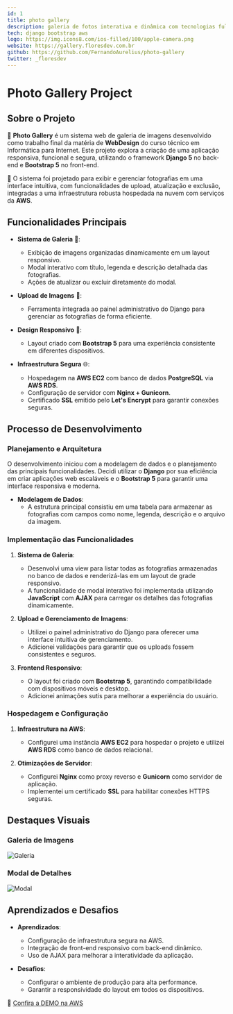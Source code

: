 ```yaml
---
id: 1
title: photo gallery
description: galeria de fotos interativa e dinâmica com tecnologias full-stack com fins de webdesign (freelance)
tech: django bootstrap aws
logo: https://img.icons8.com/ios-filled/100/apple-camera.png
website: https://gallery.floresdev.com.br
github: https://github.com/FernandoAurelius/photo-gallery
twitter: _floresdev
---
```


# Photo Gallery Project

## Sobre o Projeto

🎨 **Photo Gallery** é um sistema web de galeria de imagens desenvolvido como trabalho final da matéria de **WebDesign** do curso técnico em Informática para Internet. Este projeto explora a criação de uma aplicação responsiva, funcional e segura, utilizando o framework **Django 5** no back-end e **Bootstrap 5** no front-end.

🚀 O sistema foi projetado para exibir e gerenciar fotografias em uma interface intuitiva, com funcionalidades de upload, atualização e exclusão, integradas a uma infraestrutura robusta hospedada na nuvem com serviços da **AWS**.

## Funcionalidades Principais

- **Sistema de Galeria** 📸:
  - Exibição de imagens organizadas dinamicamente em um layout responsivo.
  - Modal interativo com título, legenda e descrição detalhada das fotografias.
  - Ações de atualizar ou excluir diretamente do modal.

- **Upload de Imagens** 🚀:
  - Ferramenta integrada ao painel administrativo do Django para gerenciar as fotografias de forma eficiente.

- **Design Responsivo** 📱:
  - Layout criado com **Bootstrap 5** para uma experiência consistente em diferentes dispositivos.

- **Infraestrutura Segura** 🌐:
  - Hospedagem na **AWS EC2** com banco de dados **PostgreSQL** via **AWS RDS**.
  - Configuração de servidor com **Nginx + Gunicorn**.
  - Certificado **SSL** emitido pelo **Let's Encrypt** para garantir conexões seguras.

## Processo de Desenvolvimento

### Planejamento e Arquitetura
O desenvolvimento iniciou com a modelagem de dados e o planejamento das principais funcionalidades. Decidi utilizar o **Django** por sua eficiência em criar aplicações web escaláveis e o **Bootstrap 5** para garantir uma interface responsiva e moderna.

- **Modelagem de Dados**:
  - A estrutura principal consistiu em uma tabela para armazenar as fotografias com campos como nome, legenda, descrição e o arquivo da imagem.

### Implementação das Funcionalidades

1. **Sistema de Galeria**:
   - Desenvolvi uma view para listar todas as fotografias armazenadas no banco de dados e renderizá-las em um layout de grade responsivo.
   - A funcionalidade de modal interativo foi implementada utilizando **JavaScript** com **AJAX** para carregar os detalhes das fotografias dinamicamente.

2. **Upload e Gerenciamento de Imagens**:
   - Utilizei o painel administrativo do Django para oferecer uma interface intuitiva de gerenciamento.
   - Adicionei validações para garantir que os uploads fossem consistentes e seguros.

3. **Frontend Responsivo**:
   - O layout foi criado com **Bootstrap 5**, garantindo compatibilidade com dispositivos móveis e desktop.
   - Adicionei animações sutis para melhorar a experiência do usuário.

### Hospedagem e Configuração

1. **Infraestrutura na AWS**:
   - Configurei uma instância **AWS EC2** para hospedar o projeto e utilizei **AWS RDS** como banco de dados relacional.

2. **Otimizações de Servidor**:
   - Configurei **Nginx** como proxy reverso e **Gunicorn** como servidor de aplicação.
   - Implementei um certificado **SSL** para habilitar conexões HTTPS seguras.

## Destaques Visuais

### Galeria de Imagens
![Galeria](https://ff-photo-gallery.s3.us-east-1.amazonaws.com/Captura+de+tela+2024-12-09+211635.png)

### Modal de Detalhes
![Modal](https://ff-photo-gallery.s3.us-east-1.amazonaws.com/Captura+de+tela+2024-12-09+212228.png)

## Aprendizados e Desafios

- **Aprendizados**:
  - Configuração de infraestrutura segura na AWS.
  - Integração de front-end responsivo com back-end dinâmico.
  - Uso de AJAX para melhorar a interatividade da aplicação.

- **Desafios**:
  - Configurar o ambiente de produção para alta performance.
  - Garantir a responsividade do layout em todos os dispositivos.

🔗 [Confira a DEMO na AWS](https://bt.floresdev.com.br)

